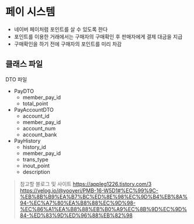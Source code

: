 # 페이 시스템 
- 네이버 페이처럼 포인트를 살 수 있도록 한다 
- 포인트를 이용한 거래에서는 구매자의 구매확인 후 판매자에게 결제 대금을 지급
- 구매확인을 하기 전에 구매자의 포인트를 미리 차감
## 클래스 파일

DTO 파일

- PayDTO
	- member_pay_id
	- total_point
- PayAccountDTO
	- account_id
	- member_pay_id
	- account_num
	- account_bank
- PayHistory
	- history_id
	- member_pay_id
	- trans_type
	- inout_point
	- description

>참고할 블로그 및 사이트
>https://appleg1226.tistory.com/3
>https://velog.io/@yooyeri/PMB-16-W5D1#%EC%99%9C-%EB%8B%B9%EA%B7%BC%ED%8E%98%EC%9D%B4%EB%8A%94-%EC%A7%80%EA%B8%88%EC%9D%98-%EC%86%A1%EA%B8%88%EB%B0%A9%EC%8B%9D%EC%9D%84-%ED%83%9D%ED%96%88%EB%82%98